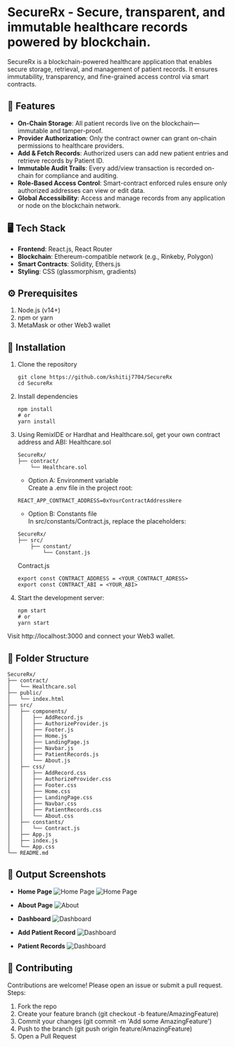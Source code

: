 # SecureRx - Secure, transparent, and immutable healthcare records powered by blockchain.
SecureRx is a blockchain-powered healthcare application that enables secure storage, retrieval, and management of patient records. It ensures immutability, transparency, and fine-grained access control via smart contracts.

## 🚀 Features
- **On-Chain Storage**: All patient records live on the blockchain—immutable and tamper-proof.
- **Provider Authorization**: Only the contract owner can grant on-chain permissions to healthcare providers.
- **Add & Fetch Records**: Authorized users can add new patient entries and retrieve records by Patient ID.
- **Immutable Audit Trails**: Every add/view transaction is recorded on-chain for compliance and auditing.
- **Role-Based Access Control**: Smart-contract enforced rules ensure only authorized addresses can view or edit data.
- **Global Accessibility**: Access and manage records from any application or node on the blockchain network.

## 🖥️ Tech Stack
- **Frontend**: React.js, React Router
- **Blockchain**: Ethereum-compatible network (e.g., Rinkeby, Polygon)
- **Smart Contracts**: Solidity, Ethers.js
- **Styling**: CSS (glassmorphism, gradients)

## ⚙️ Prerequisites
1. Node.js (v14+)
2. npm or yarn
3. MetaMask or other Web3 wallet

## 🔧 Installation
1. Clone the repository
    ```
    git clone https://github.com/kshitij7704/SecureRx
    cd SecureRx
    ```

2. Install dependencies
    ```
    npm install
    # or
    yarn install
    ```

3. Using RemixIDE or Hardhat and Healthcare.sol, get your own contract address and ABI:
Healthcare.sol
    ```
    SecureRx/
    ├── contract/
        └── Healthcare.sol
    ```
    - Option A: Environment variable<br>
      Create a .env file in the project root:
    ```
    REACT_APP_CONTRACT_ADDRESS=0xYourContractAddressHere
    ```
    - Option B: Constants file<br>
      In src/constants/Contract.js, replace the placeholders:
    ```
    SecureRx/
    ├── src/
        ├── constant/
            └── Constant.js
    ```
    Contract.js
    ```
    export const CONTRACT_ADDRESS = <YOUR_CONTRACT_ADRESS>
    export const CONTRACT_ABI = <YOUR_ABI>
    ```

5. Start the development server:
    ```
    npm start
    # or
    yarn start
    ```
Visit http://localhost:3000 and connect your Web3 wallet.

## 📂 Folder Structure
```
SecureRx/
├── contract/
│   └── Healthcare.sol
├── public/
│   └── index.html
├── src/
│   ├── components/
│   │   ├── AddRecord.js
│   │   ├── AuthorizeProvider.js
│   │   ├── Footer.js
│   │   ├── Home.js
│   │   ├── LandingPage.js
│   │   ├── Navbar.js
│   │   ├── PatientRecords.js
│   │   └── About.js
│   ├── css/
│   │   ├── AddRecord.css
│   │   ├── AuthorizeProvider.css
│   │   ├── Footer.css
│   │   ├── Home.css
│   │   ├── LandingPage.css
│   │   ├── Navbar.css
│   │   ├── PatientRecords.css
│   │   └── About.css
│   ├── constants/
│   │   └── Contract.js
│   ├── App.js
│   ├── index.js
│   └── App.css
└── README.md
```

## 📸 Output Screenshots

- **Home Page**
![Home Page](output/home1.png)
![Home Page](output/home2.png)

- **About Page**
![About](output/about.png)

- **Dashboard**
![Dashboard](output/dashboard1.png)

- **Add Patient Record**
![Dashboard](output/dashboard3.png)

- **Patient Records**
![Dashboard](output/dashboard2.png)

## 🤝 Contributing
Contributions are welcome! Please open an issue or submit a pull request.
Steps:
1. Fork the repo
2. Create your feature branch (git checkout -b feature/AmazingFeature)
3. Commit your changes (git commit -m 'Add some AmazingFeature')
4. Push to the branch (git push origin feature/AmazingFeature)
5. Open a Pull Request
